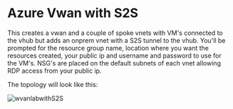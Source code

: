 # Azure Vwan with S2S

This creates a vwan and a couple of spoke vnets with VM's connected to the vhub but adds an onprem vnet with a S2S tunnel to the vhub. You'll be prompted for the resource group name, location where you want the resources created, your public ip and username and password to use for the VM's. NSG's are placed on the default subnets of each vnet allowing RDP access from your public ip.

The topology will look like this:

![wvanlabwithS2S](https://user-images.githubusercontent.com/128983862/231878058-c3e1b080-727d-401a-baf6-f2a14cae40ca.png)

